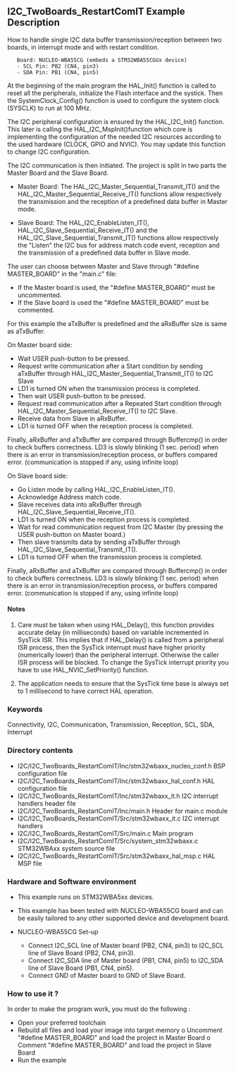 ## <b>I2C_TwoBoards_RestartComIT Example Description</b>

How to handle single I2C data buffer transmission/reception between two boards, 
in interrupt mode and with restart condition.

       Board: NUCLEO-WBA55CG (embeds a STM32WBA55CGUx device)
       - SCL Pin: PB2 (CN4, pin3)
       - SDA Pin: PB1 (CN4, pin5)

At the beginning of the main program the HAL_Init() function is called to reset 
all the peripherals, initialize the Flash interface and the systick.
Then the SystemClock_Config() function is used to configure the system
clock (SYSCLK) to run at 100 MHz.

The I2C peripheral configuration is ensured by the HAL_I2C_Init() function.
This later is calling the HAL_I2C_MspInit()function which core is implementing
the configuration of the needed I2C resources according to the used hardware (CLOCK, 
GPIO and NVIC). You may update this function to change I2C configuration.

The I2C communication is then initiated.
The project is split in two parts the Master Board and the Slave Board.

 - Master Board: 
   The HAL_I2C_Master_Sequential_Transmit_IT() and the HAL_I2C_Master_Sequential_Receive_IT() functions 
   allow respectively the transmission and the reception of a predefined data buffer
   in Master mode.

 - Slave Board: 
   The HAL_I2C_EnableListen_IT(), HAL_I2C_Slave_Sequential_Receive_IT() and the HAL_I2C_Slave_Sequential_Transmit_IT() functions 
   allow respectively the "Listen" the I2C bus for address match code event, reception and the transmission of a predefined data buffer
   in Slave mode.

The user can choose between Master and Slave through "#define MASTER_BOARD"
in the "main.c" file:

- If the Master board is used, the "#define MASTER_BOARD" must be uncommented.
- If the Slave board is used the "#define MASTER_BOARD" must be commented.

For this example the aTxBuffer is predefined and the aRxBuffer size is same as aTxBuffer.

On Master board side:

 - Wait USER push-button to be pressed.
 - Request write communication after a Start condition by sending aTxBuffer through HAL_I2C_Master_Sequential_Transmit_IT() to I2C Slave 
 - LD1 is turned ON when the transmission process is completed.
 - Then wait USER push-button to be pressed.
 - Request read communication after a Repeated Start condition through HAL_I2C_Master_Sequential_Receive_IT() to I2C Slave.
 - Receive data from Slave in aRxBuffer.
 - LD1 is turned OFF when the reception process is completed.

Finally, aRxBuffer and aTxBuffer are compared through Buffercmp() in order to 
check buffers correctness.
LD3 is slowly blinking (1 sec. period) when there is an error in transmission/reception process,
or buffers compared error. (communication is stopped if any, using infinite loop)

On Slave board side:

 - Go Listen mode by calling HAL_I2C_EnableListen_IT().
 - Acknowledge Address match code.
 - Slave receives data into aRxBuffer through HAL_I2C_Slave_Sequential_Receive_IT().
 - LD1 is turned ON when the reception process is completed.
 - Wait for read communication request from I2C Master (by pressing the USER push-button on Master board.)
 - Then slave transmits data by sending aTxBuffer through HAL_I2C_Slave_Sequential_Transmit_IT().
 - LD1 is turned OFF when the transmission process is completed.

Finally, aRxBuffer and aTxBuffer are compared through Buffercmp() in order to 
check buffers correctness.
LD3 is slowly blinking (1 sec. period) when there is an error in transmission/reception process,
or buffers compared error. (communication is stopped if any, using infinite loop)

#### <b>Notes</b>

 1. Care must be taken when using HAL_Delay(), this function provides accurate delay (in milliseconds)
    based on variable incremented in SysTick ISR. This implies that if HAL_Delay() is called from
    a peripheral ISR process, then the SysTick interrupt must have higher priority (numerically lower)
    than the peripheral interrupt. Otherwise the caller ISR process will be blocked.
    To change the SysTick interrupt priority you have to use HAL_NVIC_SetPriority() function.

 1. The application needs to ensure that the SysTick time base is always set to 1 millisecond
    to have correct HAL operation.

### <b>Keywords</b>

Connectivity, I2C, Communication, Transmission, Reception, SCL, SDA, Interrupt

### <b>Directory contents</b> 

  - I2C/I2C_TwoBoards_RestartComIT/Inc/stm32wbaxx_nucleo_conf.h     BSP configuration file
  - I2C/I2C_TwoBoards_RestartComIT/Inc/stm32wbaxx_hal_conf.h    HAL configuration file
  - I2C/I2C_TwoBoards_RestartComIT/Inc/stm32wbaxx_it.h          I2C interrupt handlers header file
  - I2C/I2C_TwoBoards_RestartComIT/Inc/main.h                  Header for main.c module  
  - I2C/I2C_TwoBoards_RestartComIT/Src/stm32wbaxx_it.c          I2C interrupt handlers
  - I2C/I2C_TwoBoards_RestartComIT/Src/main.c                  Main program
  - I2C/I2C_TwoBoards_RestartComIT/Src/system_stm32wbaxx.c      STM32WBAxx system source file
  - I2C/I2C_TwoBoards_RestartComIT/Src/stm32wbaxx_hal_msp.c     HAL MSP file    

### <b>Hardware and Software environment</b>

  - This example runs on STM32WBA5xx devices.

  - This example has been tested with NUCLEO-WBA55CG board and can be
    easily tailored to any other supported device and development board.    

  - NUCLEO-WBA55CG Set-up

    - Connect I2C_SCL line of Master board (PB2, CN4, pin3) to I2C_SCL line of Slave Board (PB2, CN4, pin3).
    - Connect I2C_SDA line of Master board (PB1, CN4, pin5) to I2C_SDA line of Slave Board (PB1, CN4, pin5).
    - Connect GND of Master board to GND of Slave Board.

### <b>How to use it ?</b>

In order to make the program work, you must do the following :

 - Open your preferred toolchain 
 - Rebuild all files and load your image into target memory
    o Uncomment "#define MASTER_BOARD" and load the project in Master Board
    o Comment "#define MASTER_BOARD" and load the project in Slave Board
 - Run the example

